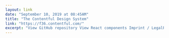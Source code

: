 ```yaml
---
layout: link 
date: "September 10, 2019 at 08:45AM"
title: "The Contentful Design System"
link: "https://f36.contentful.com/"
excerpt: "View GitHub repository View React components Imprint / LegalPrivacySecurity"
---
```

